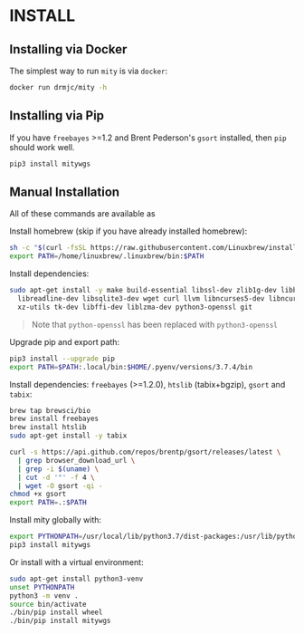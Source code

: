# INSTALL

## Installing via Docker

The simplest way to run `mity` is via `docker`:

```bash
docker run drmjc/mity -h
```

## Installing via Pip

If you have `freebayes` >=1.2 and Brent Pederson's `gsort` installed, then `pip` should work well.

```bash
pip3 install mitywgs
```

## Manual Installation

All of these commands are available as 

Install homebrew (skip if you have already installed homebrew):
```bash
sh -c "$(curl -fsSL https://raw.githubusercontent.com/Linuxbrew/install/master/install.sh)"
export PATH=/home/linuxbrew/.linuxbrew/bin:$PATH
```

Install dependencies:
```bash
sudo apt-get install -y make build-essential libssl-dev zlib1g-dev libbz2-dev \
  libreadline-dev libsqlite3-dev wget curl llvm libncurses5-dev libncursesw5-dev \
  xz-utils tk-dev libffi-dev liblzma-dev python3-openssl git
```

> Note that `python-openssl` has been replaced with `python3-openssl`

Upgrade pip and export path:
```bash
pip3 install --upgrade pip
export PATH=$PATH:.local/bin:$HOME/.pyenv/versions/3.7.4/bin
```

Install dependencies: `freebayes` (>=1.2.0), `htslib` (tabix+bgzip), `gsort` and `tabix`:

```bash
brew tap brewsci/bio
brew install freebayes
brew install htslib
sudo apt-get install -y tabix

curl -s https://api.github.com/repos/brentp/gsort/releases/latest \
  | grep browser_download_url \
  | grep -i $(uname) \
  | cut -d '"' -f 4 \
  | wget -O gsort -qi -
chmod +x gsort
export PATH=.:$PATH
```

Install mity globally with:

```bash
export PYTHONPATH=/usr/local/lib/python3.7/dist-packages:/usr/lib/python3/dist-packages
pip3 install mitywgs
```

Or install with a virtual environment:

```bash
sudo apt-get install python3-venv
unset PYTHONPATH
python3 -m venv .
source bin/activate
./bin/pip install wheel
./bin/pip install mitywgs
```
